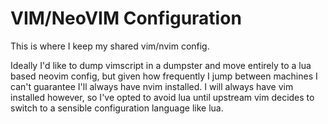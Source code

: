 # VIM/NeoVIM Configuration
This is where I keep my shared vim/nvim config.

Ideally I'd like to dump vimscript in a dumpster and move entirely to a
lua based neovim config, but given how frequently I jump between machines
I can't guarantee I'll always have nvim installed. I will always have vim
installed however, so I've opted to avoid lua until upstream vim decides
to switch to a sensible configuration language like lua.
